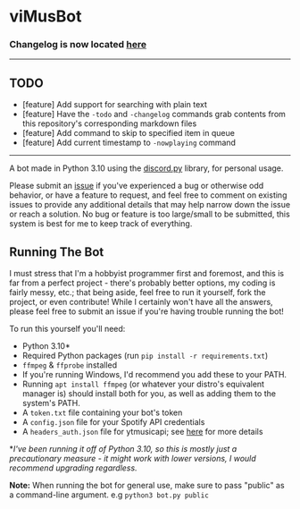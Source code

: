 # viMusBot

### Changelog is now located [here](https://github.com/svioletg/viMusBot/blob/master/changelog.md)

---

## TODO

- [feature] Add support for searching with plain text
- [feature] Have the `-todo` and `-changelog` commands grab contents from this repository's corresponding markdown files
- [feature] Add command to skip to specified item in queue
- [feature] Add current timestamp to `-nowplaying` command

---

A bot made in Python 3.10 using the [discord.py](https://github.com/Rapptz/discord.py) library, for personal usage.

Please submit an [issue](https://github.com/svioletg/viMusBot/issues/new) if you've experienced a bug or otherwise odd behavior, or have a feature to request, and feel free to comment on existing issues to provide any additional details that may help narrow down the issue or reach a solution. No bug or feature is too large/small to be submitted, this system is best for me to keep track of everything.

## Running The Bot

I must stress that I'm a hobbyist programmer first and foremost, and this is far from a perfect project - there's probably better options, my coding is fairly messy, etc.; that being aside, feel free to run it yourself, fork the project, or even contribute! While I certainly won't have all the answers, please feel free to submit an issue if you're having trouble running the bot!

To run this yourself you'll need:
- Python 3.10\*
- Required Python packages (run `pip install -r requirements.txt`)
- `ffmpeg` & `ffprobe` installed
 - If you're running Windows, I'd recommend you add these to your PATH.
 - Running `apt install ffmpeg` (or whatever your distro's equivalent manager is) should install both for you, as well as adding them to the system's PATH.
- A `token.txt` file containing your bot's token
- A `config.json` file for your Spotify API credentials
- A `headers_auth.json` file for ytmusicapi; see [here](https://ytmusicapi.readthedocs.io/en/latest/setup.html) for more details

\**I've been running it off of Python 3.10, so this is mostly just a precautionary measure - it might work with lower versions, I would recommend upgrading regardless.*

**Note:** When running the bot for general use, make sure to pass "public" as a command-line argument. e.g `python3 bot.py public`